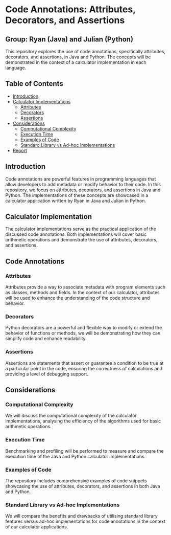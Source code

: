 # Code Annotations: Attributes, Decorators, and Assertions

## Group: Ryan (Java) and Julian (Python)

This repository explores the use of code annotations, specifically attributes, decorators, and assertions, in Java and Python. The concepts will be demonstrated in the context of a calculator implementation in each language.

## Table of Contents
- [Introduction](#introduction)
- [Calculator Implementations](#calculator-implementations)
  - [Attributes](#attributes)
  - [Decorators](#decorators)
  - [Assertions](#assertions)
- [Considerations](#considerations)
  - [Computational Complexity](#computational-complexity)
  - [Execution Time](#execution-time)
  - [Examples of Code](#examples-of-code)
  - [Standard Library vs Ad-hoc Implementations](#standard-library-vs-ad-hoc-implementations)
- [Report](https://github.com/CIS1221-2023-2024/C5-CodeAnnotations/blob/Challenger/Report.md)

## Introduction
Code annotations are powerful features in programming languages that allow developers to add metadata or modify behavior to their code. In this repository, we focus on attributes, decorators, and assertions in Java and Python. The implementations of these concepts are showcased in a calculator application written by Ryan in Java and Julian in Python.

## Calculator Implementation
The calculator implementations serve as the practical application of the discussed code annotations. Both implementations will cover basic arithmetic operations and demonstrate the use of attributes, decorators, and assertions.

## Code Annotations
### Attributes
Attributes provide a way to associate metadata with program elements such as classes, methods and fields. In the context of our calculator, attributes will be used to enhance the understanding of the code structure and behavior.

### Decorators
Python decorators are a powerful and flexible way to modify or extend the behavior of functions or methods, we will be demonstrating how they can simplify code and enhance readability.

### Assertions
Assertions are statements that assert or guarantee a condition to be true at a particular point in the code, ensuring the correctness of calculations and providing a level of debugging support.

## Considerations

### Computational Complexity
We will discuss the computational complexity of the calculator implementations, analysing the efficiency of the algorithms used for basic arithmetic operations.

### Execution Time
Benchmarking and profiling will be performed to measure and compare the execution time of the Java and Python calculator implementations.

### Examples of Code
The repository includes comprehensive examples of code snippets showcasing the use of attributes, decorators, and assertions in both Java and Python.

### Standard Library vs Ad-hoc Implementations
We will compare the benefits and drawbacks of utilising standard library features versus ad-hoc implementations for code annotations in the context of our calculator applications.
